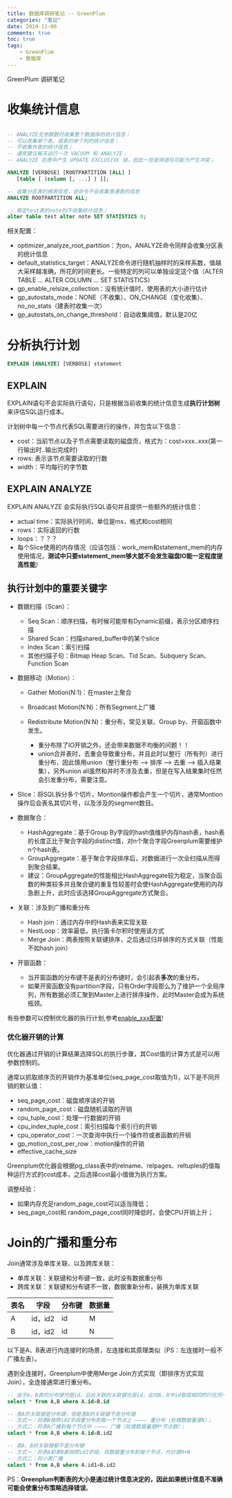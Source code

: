 ```yaml
---
title: 数据库调研笔记 -- GreenPlum
categories: "笔记"
date: 2019-11-06
comments: true
toc: true
tags:
	- GreenPlum
	- 数据库
---
```


GreenPlum 调研笔记

<!--more-->

# 收集统计信息

```sql

-- ANALYZE无参数数时收集整个数据库的统计信息；
-- 可以收集单个表，或表的单个列的统计信息；
-- 不收集外表的统计信息；
-- 通常建议每天运行一次 VACUUM 和 ANALYZE；
-- ANALYZE 在表中产生 UPDATE EXCLUSIVE 锁，因此一些查询语句可能为产生冲突；

ANALYZE [VERBOSE] [ROOTPARTITION [ALL] ] 
   [table [ (column [, ...] ) ]];

-- 收集分区表的根表信息，该命令不会收集普通表的信息
ANALYZE ROOTPARTITION ALL;

-- 审定test表的note列不收集统计信息；
alter table test alter note SET STATISTICS 0;
```

相关配置：

 - optimizer_analyze_root_partition：为on，ANALYZE命令同样会收集分区表的统计信息
 - default_statistics_target：ANALYZE命令进行随机抽样时的采样系数，值越大采样越准确，所花的时间更长。一些特定的列可以单独设定这个值（ALTER TABLE ... ALTER COLUMN ... SET STATISTICS）
 - gp_enable_relsize_collection：没有统计值时，使用表的大小进行估计
 - gp_autostats_mode：NONE（不收集）、ON_CHANGE（变化收集）、no_no_stats（建表时收集一次）
 - gp_autostats_on_change_threshold：自动收集阈值，默认是20亿


# 分析执行计划

```sql
EXPLAIN [ANALYZE] [VERBOSE] statement
```

## EXPLAIN

EXPLAIN语句不会实际执行语句，只是根据当前收集的统计信息生成**执行计划树**来评估SQL运行成本。

计划树中每一个节点代表SQL需要进行的操作，并包含以下信息：

- cost：当前节点以及子节点需要读取的磁盘页，格式为：cost=xxx..xxx(第一行输出时..输出完成时)
- rows: 表示该节点需要读取的行数
- width：平均每行的字节数

## EXPLAIN ANALYZE

EXPLAIN ANALYZE 会实际执行SQL语句并且提供一些额外的统计信息：

- actual time：实际执行时间，单位是ms，格式和cost相同
- rows：实际返回的行数
- loops：？？？
- 每个Slice使用的内存情况（应该包括：work_mem和statement_mem的内存使用情况，**测试中只要statement_mem够大就不会发生磁盘IO能一定程度提高性能**）


## 执行计划中的重要关键字

- 数据扫描（Scan）：

	- Seq Scan：顺序扫描，有时候可能带有Dynamic前缀，表示分区顺序扫描
	- Shared Scan：扫描shared_buffer中的某个slice
	- Index Scan：索引扫描
	- 其他扫描子句：Bitmap Heap Scan、Tid Scan、Subquery Scan、Function Scan

- 数据移动（Motion）：

	- Gather Motion(N:1)：在master上聚合
	- Broadcast Motion(N:N)：所有Segment上广播
	- Redistribute Motion(N:N)：重分布，常见关联、Group by、开窗函数中发生。
	
		- 重分布除了IO开销之外，还会带来数据不均衡的问题！！
		- union合并表时，去重会导致重分布，并且此时以整行（所有列）进行重分布，因此慎用union（整行重分布 --> 排序 --> 去重 --> 插入结果集），另外union all虽然和并时不涉及去重，但是在写入结果集时任然会引发重分布，需要注意。

	

- Slice：将SQL拆分多个切片，Montion操作都会产生一个切片，通常Montion操作后会表名其切片号，以及涉及的segment数目。

- 数据聚合：

	- HashAggregate：基于Group By字段的hash值维护内存hash表，hash表的长度正比于聚合字段的distinct值，对n个聚合字段Greenplum需要维护n个hash表。
	- GroupAggregate：基于聚合字段排序后，对数据进行一次全扫描从而得到聚合结果。
	- 建议：GroupAggregate的性能相比HashAggregate较为稳定，当聚合函数的种类较多并且聚合键的重复性较差时会使HashAggregate使用的内存急剧上升，此时应该选择GroupAggregate方式聚合。

- 关联：涉及到广播和重分布

	- Hash join：通过内存中的Hash表来实现关联
	- NestLoop：效率最低，执行笛卡尔积时使用该方式
	- Merge Join：两表按照关联键排序，之后通过归并排序的方式关联（性能不如hash join）

- 开窗函数：

	- 当开窗函数的分布键不是表的分布键时，会引起表**多次**的重分布。
	- 如果开窗函数没有partition字段，只有Order字段那么为了维护一个全局序列，所有数据必须汇聚到Master上进行排序操作，此时Master会成为系统瓶颈。

有些参数可以控制优化器的执行计划,参考[enable_xxx配置](https://gpdb.docs.pivotal.io/6-0/ref_guide/config_params/guc-list.html)!


### 优化器开销的计算

优化器通过开销的计算结果选择SQL的执行步骤，其Cost值的计算方式是可以用参数控制的。

通常以抓取顺序页的开销作为基准单位(seq_page_cost取值为1)，以下是不同开销的默认值：

- seq_page_cost：磁盘顺序读的开销
- random_page_cost：磁盘随机读取的开销
- cpu_tuple_cost：处理一行数据的开销
- cpu_index_tuple_cost：索引扫描每个索引行的开销
- cpu_operator_cost：一次查询中执行一个操作符或者函数的开销
- gp_motion_cost_per_row：motion操作的开销
- effective_cache_size

Greenplum优化器会根据pg_class表中的relname、relpages、reltuples的值每种运行方式的cost成本，之后选择cost最小值做为执行方案。

调整经验：

- 如果内存充足random_page_cost可以适当降低；
- seq_page_cost和 random_page_cost同时降低时，会使CPU开销上升；

# Join的广播和重分布

Join通常涉及单库关联、以及跨库关联：

- 单库关联：关联键和分布键一致，此时没有数据重分布
- 跨库关联：关联键和分布键不一致，数据重新分布，装换为单库关联

|表名|字段|分布键|数据量|
|----|----|----|----|
|A|id，id2|id|M|
|B|id，id2|id|N|

以下是A、B表进行内连接时的场景，左连接和其原理类似（PS：左连接时一般不广播左表）。

遇到全连接时，Greenplum中使用Merge Join方式实现（即排序方式实现Join），全连接通常进行重分布。

```sql
-- 由于A，B表的分布键均是id，且此关联的关联键也是id，此时A，B中id取值相同的行在同一个pg库中，可以直接关联
select * from A,B where A.id=B.id

-- 表A的关联键是分布键，但是表B的关联键不是分布键
-- 方式一：将表B按照id2字段重分布到每一个节点上 ———— 重分布（处理数据量是N）；
-- 方式二：将表A广播到每个节点中 ———— 广播（处理数据量是M*节点数）；
select * from A,B where A.id=B.id2

-- 表A、B的关联键都不是分布键
-- 方式一：将表A和表B都按照id2字段，将数据重分布到每个节点，代价是M+N
-- 方式二：将小表广播
select * from A,B where A.id1=B.id2

```

PS：**Greenplum判断表的大小是通过统计信息决定的，因此如果统计信息不准确可能会使重分布策略选择错误**。
